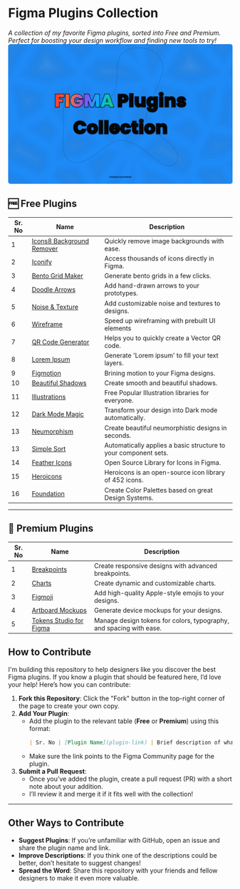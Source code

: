# Figma Plugins Collection

*A collection of my favorite Figma plugins, sorted into Free and Premium. Perfect for boosting your design workflow and finding new tools to try!*
![Figma Plugins Collection Thumbnail](/thumbnail.png)
## 🆓 Free Plugins

| Sr. No | Name                                                                                                              | Description                                                               |
|--------|-------------------------------------------------------------------------------------------------------------------|---------------------------------------------------------------------------|
| 1      | [Icons8 Background Remover](https://www.figma.com/community/plugin/997643096679511216/icons8-background-remover)  | Quickly remove image backgrounds with ease.                               |
| 2      | [Iconify](https://www.figma.com/community/plugin/735098390272716381/iconify)                                      | Access thousands of icons directly in Figma.                              |
| 3      | [Bento Grid Maker](https://www.figma.com/community/plugin/1361301034817165317/bento-grid-maker)                   | Generate bento grids in a few clicks.                                     |
| 4      | [Doodle Arrows](https://www.figma.com/community/plugin/1348999647853598301/doodle-arrows)                         | Add hand-drawn arrows to your prototypes.                                 | 
| 5      | [Noise & Texture](https://www.figma.com/community/plugin/1138854718618193875/noise-texture)                       | Add customizable noise and textures to designs.                           |
| 6      | [Wireframe](https://www.figma.com/community/plugin/742764242781786818/wireframe)                                  | Speed up wireframing with prebuilt UI elements                            |
| 7      | [QR Code Generator](https://www.figma.com/community/plugin/735650288109030027/qr-code-generator)                  | Helps you to quickly create a Vector QR code.                             |
| 8      | [Lorem Ipsum](https://www.figma.com/community/plugin/736000994034548392/lorem-ipsum)                              | Generate 'Lorem ipsum' to fill your text layers.                          |
| 9      | [Figmotion](https://www.figma.com/community/plugin/733025261168520714/figmotion)                                  | Brining motion to your Figma designs.                                     |
| 10     | [Beautiful Shadows](https://www.figma.com/community/plugin/1068595505353552645/beautiful-shadows)                 | Create smooth and beautiful shadows.                                      |
| 11     | [Illustrations](https://www.figma.com/community/plugin/781441863578182316/illustrations)                          | Free Popular Illustration libraries for everyone.                         |
| 12     | [Dark Mode Magic](https://www.figma.com/community/plugin/834062945643616879/dark-mode-magic)                      | Transform your design into Dark mode automatically.                       |
| 13     | [Neumorphism](https://www.figma.com/community/plugin/810863251895788520/neumorphism)                              | Create beautiful neumorphistic designs in seconds.                        |
| 13     | [Simple Sort](https://www.figma.com/community/plugin/931578032226522167/simple-sort)                              | Automatically applies a basic structure to your component sets.           |
| 14     | [Feather Icons](https://www.figma.com/community/plugin/744047966581015514/feather-icons)                          | Open Source Library for Icons in Figma.                                   |
| 15     | [Heroicons](https://www.figma.com/community/plugin/1146185727520661419/heroicons-icon-set-by-iconduck)            | Heroicons is an open-source icon library of 452 icons.                    |
| 16     | [Foundation](https://www.figma.com/community/plugin/1024452006068794933/foundation-color-generator)               | Create Color Palettes based on great Design Systems.                      |

---

## 💎 Premium Plugins

| Sr. No | Name                                                                                                            | Description                                                                        |
|--------|-----------------------------------------------------------------------------------------------------------------|------------------------------------------------------------------------------------|
| 1      | [Breakpoints](https://www.figma.com/community/plugin/824289601590456356/breakpoints)                            | Create responsive designs with advanced breakpoints.                               |
| 2      | [Charts](https://www.figma.com/community/plugin/731451122947612104/charts)                                      | Create dynamic and customizable charts.                                            |
| 3      | [Figmoji](https://www.figma.com/community/plugin/736612173445813953/figmoji)                                    | Add high-quality Apple-style emojis to your designs.                               |
| 4      | [Artboard Mockups](https://www.figma.com/community/plugin/750673765607708804/artboard-mockups)                  | Generate device mockups for your designs.                                          |
| 5      | [Tokens Studio for Figma](https://www.figma.com/community/plugin/843461159747178978/tokens-studio-for-figma)    | Manage design tokens for colors, typography, and spacing with ease.                |
 
## How to Contribute

I'm building this repository to help designers like you discover the best Figma plugins. If you know a plugin that should be featured here, I’d love your help! Here’s how you can contribute:
1. **Fork this Repository**: Click the "Fork" button in the top-right corner of the page to create your own copy.  
2. **Add Your Plugin**:  
   - Add the plugin to the relevant table (**Free** or **Premium**) using this format:  
     ```markdown
     | Sr. No | [Plugin Name](plugin-link) | Brief description of what the plugin does. |
     ```
   - Make sure the link points to the Figma Community page for the plugin.  
3. **Submit a Pull Request**:  
   - Once you’ve added the plugin, create a pull request (PR) with a short note about your addition.  
   - I’ll review it and merge it if it fits well with the collection!

---

## Other Ways to Contribute

- **Suggest Plugins**: If you’re unfamiliar with GitHub, open an issue and share the plugin name and link.  
- **Improve Descriptions**: If you think one of the descriptions could be better, don’t hesitate to suggest changes!  
- **Spread the Word**: Share this repository with your friends and fellow designers to make it even more valuable.
